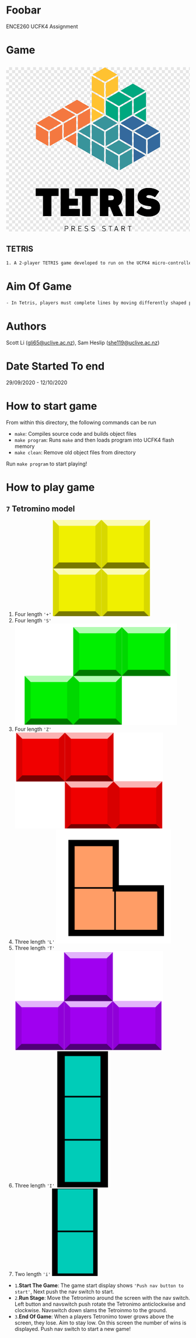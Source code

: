 # Foobar
ENCE260 UCFK4 Assignment

# Game
## ![Tetris Logo](resources/logo.png) 
## TETRIS
```Bash
1. A 2-player TETRIS game developed to run on the UCFK4 micro-controller.
```
# Aim Of Game
```Bash
- In Tetris, players must complete lines by moving differently shaped pieces (tetrominoes), which descend onto the playing field. The completed lines are send to the other player to make their life hard and the player can proceed to fill the vacated spaces. The game ends when the playing field is overloaded with Tetronimos. 
```

# Authors
Scott Li (gli65@uclive.ac.nz), Sam Heslip (she119@uclive.ac.nz)

# Date Started To end
29/09/2020 - 12/10/2020

# How to start game
From within this directory, the following commands can be run

- `make`: Compiles source code and builds object files
- `make program`: Runs `make` and then loads program into UCFK4 flash memory
- `make clean`: Remove old object files from directory

Run `make program` to start playing!

# How to play game

## `7` Tetromino model
1. Four length `'+'`  ![+ ship](resources/+.png)
2. Four length `'S'`  ![S ship](resources/S.png)
3. Four length `'Z'`  ![Z ship](resources/Z.png)
4. Three length `'L'` ![L ship](resources/L.png)
5. Three length `'T'` ![T ship](resources/T.png)
6. Three length `'I'` ![I ship](resources/I.png)
7. Two length `'i'`   ![i ship](resources/i.png)

- `1`.**Start The Game**: The game start display shows `'Push nav button to start'`, Next push the nav switch to start.
- `2`.**Run Stage**: Move the Tetronimo around the screen with the nav switch. Left button and navswitch push rotate the Tetronimo anticlockwise and clockwise. Navswitch down slams the Tetroinmo to the ground.
- `3`.**End Of Game**: When a players Tetronimo tower grows above the screen, they lose. Aim to stay low. On this screen the number of wins is displayed. Push nav switch to start a new game!